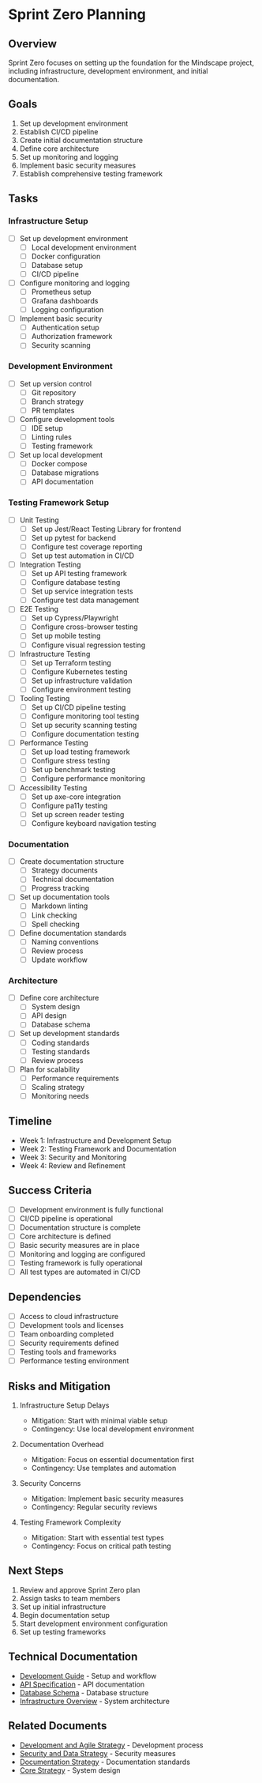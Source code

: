 # Sprint Zero Planning

## Overview
Sprint Zero focuses on setting up the foundation for the Mindscape project, including infrastructure, development environment, and initial documentation.

## Goals
1. Set up development environment
2. Establish CI/CD pipeline
3. Create initial documentation structure
4. Define core architecture
5. Set up monitoring and logging
6. Implement basic security measures
7. Establish comprehensive testing framework

## Tasks

### Infrastructure Setup
- [ ] Set up development environment
  - [ ] Local development environment
  - [ ] Docker configuration
  - [ ] Database setup
  - [ ] CI/CD pipeline
- [ ] Configure monitoring and logging
  - [ ] Prometheus setup
  - [ ] Grafana dashboards
  - [ ] Logging configuration
- [ ] Implement basic security
  - [ ] Authentication setup
  - [ ] Authorization framework
  - [ ] Security scanning

### Development Environment
- [ ] Set up version control
  - [ ] Git repository
  - [ ] Branch strategy
  - [ ] PR templates
- [ ] Configure development tools
  - [ ] IDE setup
  - [ ] Linting rules
  - [ ] Testing framework
- [ ] Set up local development
  - [ ] Docker compose
  - [ ] Database migrations
  - [ ] API documentation

### Testing Framework Setup
- [ ] Unit Testing
  - [ ] Set up Jest/React Testing Library for frontend
  - [ ] Set up pytest for backend
  - [ ] Configure test coverage reporting
  - [ ] Set up test automation in CI/CD
- [ ] Integration Testing
  - [ ] Set up API testing framework
  - [ ] Configure database testing
  - [ ] Set up service integration tests
  - [ ] Configure test data management
- [ ] E2E Testing
  - [ ] Set up Cypress/Playwright
  - [ ] Configure cross-browser testing
  - [ ] Set up mobile testing
  - [ ] Configure visual regression testing
- [ ] Infrastructure Testing
  - [ ] Set up Terraform testing
  - [ ] Configure Kubernetes testing
  - [ ] Set up infrastructure validation
  - [ ] Configure environment testing
- [ ] Tooling Testing
  - [ ] Set up CI/CD pipeline testing
  - [ ] Configure monitoring tool testing
  - [ ] Set up security scanning testing
  - [ ] Configure documentation testing
- [ ] Performance Testing
  - [ ] Set up load testing framework
  - [ ] Configure stress testing
  - [ ] Set up benchmark testing
  - [ ] Configure performance monitoring
- [ ] Accessibility Testing
  - [ ] Set up axe-core integration
  - [ ] Configure pa11y testing
  - [ ] Set up screen reader testing
  - [ ] Configure keyboard navigation testing

### Documentation
- [ ] Create documentation structure
  - [ ] Strategy documents
  - [ ] Technical documentation
  - [ ] Progress tracking
- [ ] Set up documentation tools
  - [ ] Markdown linting
  - [ ] Link checking
  - [ ] Spell checking
- [ ] Define documentation standards
  - [ ] Naming conventions
  - [ ] Review process
  - [ ] Update workflow

### Architecture
- [ ] Define core architecture
  - [ ] System design
  - [ ] API design
  - [ ] Database schema
- [ ] Set up development standards
  - [ ] Coding standards
  - [ ] Testing standards
  - [ ] Review process
- [ ] Plan for scalability
  - [ ] Performance requirements
  - [ ] Scaling strategy
  - [ ] Monitoring needs

## Timeline
- Week 1: Infrastructure and Development Setup
- Week 2: Testing Framework and Documentation
- Week 3: Security and Monitoring
- Week 4: Review and Refinement

## Success Criteria
- [ ] Development environment is fully functional
- [ ] CI/CD pipeline is operational
- [ ] Documentation structure is complete
- [ ] Core architecture is defined
- [ ] Basic security measures are in place
- [ ] Monitoring and logging are configured
- [ ] Testing framework is fully operational
- [ ] All test types are automated in CI/CD

## Dependencies
- [ ] Access to cloud infrastructure
- [ ] Development tools and licenses
- [ ] Team onboarding completed
- [ ] Security requirements defined
- [ ] Testing tools and frameworks
- [ ] Performance testing environment

## Risks and Mitigation
1. Infrastructure Setup Delays
   - Mitigation: Start with minimal viable setup
   - Contingency: Use local development environment

2. Documentation Overhead
   - Mitigation: Focus on essential documentation first
   - Contingency: Use templates and automation

3. Security Concerns
   - Mitigation: Implement basic security measures
   - Contingency: Regular security reviews

4. Testing Framework Complexity
   - Mitigation: Start with essential test types
   - Contingency: Focus on critical path testing

## Next Steps
1. Review and approve Sprint Zero plan
2. Assign tasks to team members
3. Set up initial infrastructure
4. Begin documentation setup
5. Start development environment configuration
6. Set up testing frameworks

## Technical Documentation

- [Development Guide](../technical/development/DEVELOPMENT_GUIDE) - Setup and workflow
- [API Specification](../technical/api/API_SPECIFICATION) - API documentation
- [Database Schema](../technical/database/DATABASE_SCHEMA) - Database structure
- [Infrastructure Overview](../technical/infrastructure/INFRASTRUCTURE_OVERVIEW) - System architecture

## Related Documents

- [Development and Agile Strategy](../strategy/DEVELOPMENT_AND_AGILE_STRATEGY) - Development process
- [Security and Data Strategy](../strategy/SECURITY_AND_DATA_STRATEGY) - Security measures
- [Documentation Strategy](../strategy/DOCUMENTATION_STRATEGY) - Documentation standards
- [Core Strategy](../strategy/CORE_STRATEGY) - System design 
